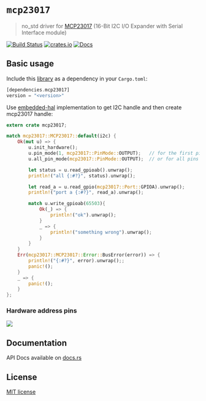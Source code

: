 # `mcp23017`

> no_std driver for [MCP23017](http://ww1.microchip.com/downloads/en/DeviceDoc/20001952C.pdf) (16-Bit I2C I/O Expander with Serial Interface module)

[![Build Status](https://github.com/circuitry-maker/mcp23017/workflows/mcp23017-ci/badge.svg)](https://github.com/circuitry-maker/mcp23017/actions?query=workflow%3Amcp23017-ci)
[![crates.io](https://img.shields.io/crates/v/mcp23017.svg)](https://crates.io/crates/mcp23017)
[![Docs](https://docs.rs/mcp23017/badge.svg)](https://docs.rs/mcp23017)

## Basic usage

Include this [library](https://crates.io/crates/mcp23017) as a dependency in your `Cargo.toml`:

```rust
[dependencies.mcp23017]
version = "<version>"
```
Use [embedded-hal](https://github.com/rust-embedded/embedded-hal) implementation to get I2C handle and then create mcp23017 handle:

```rust
extern crate mcp23017;

match mcp23017::MCP23017::default(i2c) {
    Ok(mut u) => {
        u.init_hardware();
        u.pin_mode(1, mcp23017::PinMode::OUTPUT);   // for the first pin
        u.all_pin_mode(mcp23017::PinMode::OUTPUT);  // or for all pins

        let status = u.read_gpioab().unwrap();
        println!("all {:#?}", status).unwrap();

        let read_a = u.read_gpio(mcp23017::Port::GPIOA).unwrap();
        println!("port a {:#?}", read_a).unwrap();

        match u.write_gpioab(65503){
            Ok(_) => {
                println!("ok").unwrap();
            }
            _ => {
                println!("something wrong").unwrap();
            }
        }
    }
    Err(mcp23017::MCP23017::Error::BusError(error)) => {
        println!("{:#?}", error).unwrap();;
        panic!();
    }
    _ => {
        panic!();
    }
};
```

### Hardware address pins
![](docs/address-pins.jpg)

## Documentation

API Docs available on [docs.rs](https://docs.rs/mcp23017/0.1.0/mcp23017/)

## License

[MIT license](http://opensource.org/licenses/MIT)
